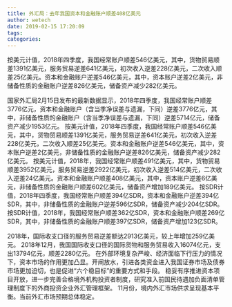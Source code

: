 ```yaml
---
title: 外汇局：去年我国资本和金融账户顺差408亿美元
author: wetech
date: 2019-02-15 17:20:09
tags: 
categories: 
---
```

按美元计值，2018年四季度，我国经常账户顺差546亿美元，其中，货物贸易顺差1391亿美元，服务贸易逆差641亿美元，初次收入逆差228亿美元，二次收入顺差25亿美元。资本和金融账户逆差546亿美元，其中，资本账户逆差2亿美元，非储备性质的金融账户逆差826亿美元，储备资产减少282亿美元。
<!-- more -->
国家外汇局2月15日发布的最新数据显示，2018年四季度，我国经常账户顺差3776亿元，资本和金融账户（含当季净误差与遗漏，下同）逆差3776亿元，其中，非储备性质的金融账户（含当季净误差与遗漏，下同）逆差5714亿元，储备资产减少1953亿元。
按美元计值，2018年四季度，我国经常账户顺差546亿美元，其中，货物贸易顺差1391亿美元，服务贸易逆差641亿美元，初次收入逆差228亿美元，二次收入顺差25亿美元。资本和金融账户逆差546亿美元，其中，资本账户逆差2亿美元，非储备性质的金融账户逆差826亿美元，储备资产减少282亿美元。
按美元计值，2018年，我国经常账户顺差491亿美元，其中，货物贸易顺差3952亿美元，服务贸易逆差2922亿美元，初次收入逆差514亿美元，二次收入逆差24亿美元。资本和金融账户顺差408亿美元，其中，资本账户逆差6亿美元，非储备性质的金融账户顺差602亿美元，储备资产增加189亿美元。
按SDR计值，2018年四季度，我国经常账户顺差394亿SDR，资本和金融账户逆差394亿SDR，其中，非储备性质的金融账户逆差596亿SDR，储备资产减少204亿SDR。
按SDR计值，2018年，我国经常账户顺差362亿SDR，资本和金融账户顺差269亿SDR，其中，非储备性质的金融账户顺差397亿SDR，储备资产增加123亿SDR。
 
 
2018年，国际收支口径的服务贸易逆差额达2913亿美元，较上年增加259亿美元。
2018年12月，我国国际收支口径的国际货物和服务贸易收入16074亿元，支出13794亿元，顺差2280亿元。
在外部环境复杂严峻、经济面临下行压力的情况下，资本市场的作用更加凸显。开闸放水，引进各类资金进入我国证券市场及债券市场更加迫切，也是促进“六个稳目标”的重要方式和手段。
稳妥有序推进资本项目开放，进一步完善合格境外机构投资者制度，研究准入前国民待遇加负面清单管理制度下的外商投资企业外汇管理框架。
11月份，境内外汇市场供求呈现基本平衡。当前外汇市场预期总体稳定。
